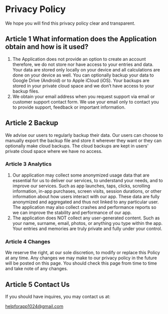# Privacy Policy

We hope you will find this privacy policy clear and transparent. 

## Article 1  What information does the Application obtain and how is it used?  

1. The Application does not provide an option to create an account therefore, we do not store nor have access to your entries and data. Your data are stored only locally on your device and all calculations are done on your device as well. You can optionally backup your data to Google Drive (Android) or to Apple iCloud (iOS). Your backups are stored in your private cloud space and we don’t have access to your backup files.
2. We obtain your email address when you request support via email or customer support contact form. We use your email only to contact you to provide support, feedback or important information.

## Article 2  Backup

We advise our users to regularly backup their data. Our users can choose to manually export the backup file and store it wherever they want or they can optionally make cloud backups. The cloud backups are kept in users' private cloud space where we have no access.

### Article 3  Analytics

1. Our application may collect some anonymized usage data that are essential for us to deliver our services, to understand your needs, and to improve our services. Such as app launches, taps, clicks, scrolling information, in-app purchases, screen visits, session durations, or other information about how users interact with our app. These data are fully anonymized and aggregated and thus not linked to any particular user. The application may also collect crashes and performance reports so we can improve the stability and performance of our app.
2. The application does NOT collect any user-generated content. Such as your name, surname, email, photos, or anything you type within the app. Your entries and memories are truly private and fully under your control.

### Article 4  Changes

We reserve the right, at our sole discretion, to modify or replace this Policy at any time. Any changes we may make to our privacy policy in the future will be posted on this page. You should check this page from time to time and take note of any changes.

## Article 5  Contact Us

If you should have inquires, you may contact us at: 

helpforapp1024@gmail.com



